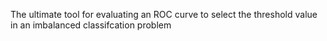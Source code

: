 The ultimate tool for evaluating an ROC curve to select the threshold value in an imbalanced classifcation problem 
